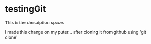 # testingGit
This is the description space.

I made this change on my puter...
after cloning it from github using 'git clone'